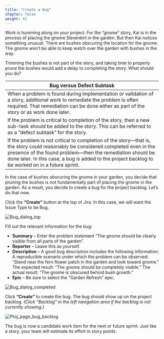 ```yaml
---
title: "Create a Bug"
chapter: false
weight: 82
---
```


Work is humming along on your project.  For the “gnome” story, Kai is in the process of placing the gnome Slevenbirt in the garden.  But then Kai notices something unusual.  There are bushes obscuring the location for the gnome.  The gnome won’t be able to keep watch over the garden with bushes in the way.  

Trimming the bushes is not part of the story, and taking time to properly prune the bushes would add a delay to completing the story.  What should you do?

| Bug versus Defect Subtask |
| --- |
| When a problem is found during implementation or validation of a story, additional work to remediate the problem is often required.  That remediation can be done either as part of the story or as work done later.
If the problem is critical to completion of the story, then a new sub-task should be added to the story.  This can be referred to as a “defect subtask” for the story. |
If the problem is not critical to completion of the story—that is, the story could reasonably be considered completed even in the presence of the found problem—then the remediation should be done later.  In this case, a bug is added to the project backlog to be worked on in a future sprint. |

In the case of bushes obscuring the gnome in your garden, you decide that pruning the bushes is not fundamentally part of placing the gnome in the garden.  As a result, you decide to create a bug for the project backlog.  Let’s do that now.  

Click the **“Create”** button at the top of Jira.  In this case, we will want the Issue Type to be Bug.

![Bug_dialog_top](/images/80_Collaboration/Bug_dialog_top.png)

Fill out the relevant information for the bug:

- **Summary** – Enter the problem statement “The gnome should be clearly visible from all parts of the garden”.  
- **Reporter** – Leave this as yourself.  
- **Description** – A good bug description includes the following information: A reproducible scenario under which the problem can be observed: “Stand near the fern flower patch in the garden and look toward gnome.” The expected result: “The gnome should be completely visible.” The actual result: “The gnome is obscured behind bush growth.”
- **Epic** – Be sure to select the “Garden Refresh” epic.

![Bug_dialog_completed](/images/80_Collaboration/Bug_dialog_completed.png)

Click **“Create”** to create the bug.  The bug should show up on the project backlog. *(Click “Backlog” in the left navigation area if the backlog is not currently showing.)*

![Proj_page_bug_backlog](/images/80_Collaboration/Proj_page_bug_backlog.png)

The bug is now a candidate work item for the next or future sprint.  Just like a story, your team will estimate its effort in story points.
